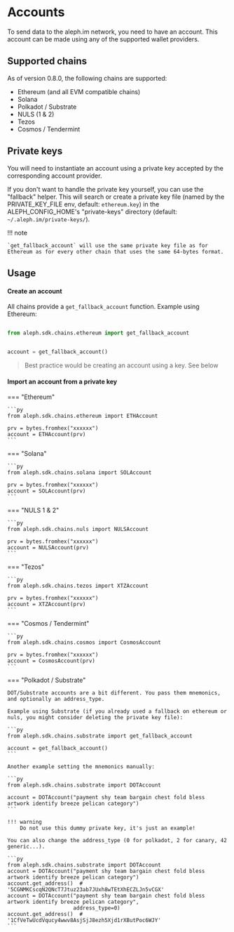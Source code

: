 # Accounts

To send data to the aleph.im network, you need to have an account.
This account can be made using any of the supported wallet providers.

## Supported chains

As of version 0.8.0, the following chains are supported:

- Ethereum (and all EVM compatible chains)
- Solana
- Polkadot / Substrate
- NULS (1 & 2)
- Tezos
- Cosmos / Tendermint

## Private keys

You will need to instantiate an account using a private key accepted by the
corresponding account provider.

If you don't want to handle the private key yourself, you can use the
"fallback" helper. This will search or create a private key file (named by the PRIVATE_KEY_FILE env, default: `ethereum.key`) in the
ALEPH_CONFIG_HOME's "private-keys" directory (default: `~/.aleph.im/private-keys/`).

!!! note

    `get_fallback_account` will use the same private key file as for Ethereum as for every other chain that uses the same 64-bytes format.

## Usage

#### Create an account

All chains provide a `get_fallback_account` function. Example using Ethereum:

```py

from aleph.sdk.chains.ethereum import get_fallback_account


account = get_fallback_account()
```

> Best practice would be creating an account using a key.
> See below

#### Import an account from a private key

=== "Ethereum"

    ```py
    from aleph.sdk.chains.ethereum import ETHAccount

    prv = bytes.fromhex("xxxxxx")
    account = ETHAccount(prv)
    ```

=== "Solana"

    ```py
    from aleph.sdk.chains.solana import SOLAccount

    prv = bytes.fromhex("xxxxxx")
    account = SOLAccount(prv)
    ```

=== "NULS 1 & 2"
    
    ```py
    from aleph.sdk.chains.nuls import NULSAccount

    prv = bytes.fromhex("xxxxxx")
    account = NULSAccount(prv)
    ```

=== "Tezos"

    ```py
    from aleph.sdk.chains.tezos import XTZAccount

    prv = bytes.fromhex("xxxxxx")
    account = XTZAccount(prv)
    ```

=== "Cosmos / Tendermint"

    ```py
    from aleph.sdk.chains.cosmos import CosmosAccount

    prv = bytes.fromhex("xxxxxx")
    account = CosmosAccount(prv)
    ```

=== "Polkadot / Substrate"

    DOT/Substrate accounts are a bit different. You pass them mnemonics, and optionally an address_type.
    
    Example using Substrate (if you already used a fallback on ethereum or nuls, you might consider deleting the private key file):
    
    ```py
    from aleph.sdk.chains.substrate import get_fallback_account
    
    account = get_fallback_account()
    ```
    
    Another example setting the mnemonics manually:
    
    ```py
    from aleph.sdk.chains.substrate import DOTAccount
    
    account = DOTAccount("payment shy team bargain chest fold bless artwork identify breeze pelican category")
    ```
    
    !!! warning
        Do not use this dummy private key, it's just an example!
    
    You can also change the address_type (0 for polkadot, 2 for canary, 42 generic...).
    
    ```py
    from aleph.sdk.chains.substrate import DOTAccount
    account = DOTAccount("payment shy team bargain chest fold bless artwork identify breeze pelican category")
    account.get_address()  # '5CGNMKCscqN2QNcT7Jtuz23ab7JUxh8wTEtXhECZLJn5vCGX'
    account = DOTAccount("payment shy team bargain chest fold bless artwork identify breeze pelican category", 
                         address_type=0)
    account.get_address()  # '1CfVeTwUcdVqucy4wwv8AsjSjJ8ezh5Xjd1rXButPoc6WJY'
    ```
